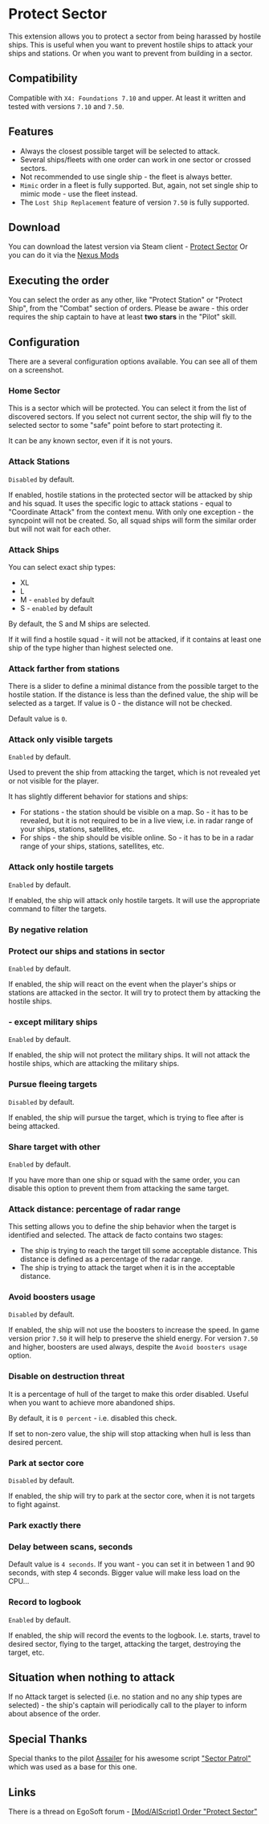 # Protect Sector

This extension allows you to protect a sector from being harassed by hostile ships.
This is useful when you want to prevent hostile ships to attack your ships and stations. Or when you want to prevent from building in a sector.

## Compatibility

Compatible with `X4: Foundations 7.10` and upper. At least it written and tested with versions `7.10` and `7.50`.

## Features

- Always the closest possible target will be selected to attack.
- Several ships/fleets with one order can work in one sector or crossed sectors.
- Not recommended to use single ship - the fleet is always better.
- `Mimic` order in a fleet is fully supported. But, again, not set single ship to mimic mode - use the fleet instead.
- The `Lost Ship Replacement` feature of version `7.50` is fully supported.

## Download

You can download the latest version via Steam client - [Protect Sector](https://steamcommunity.com/sharedfiles/filedetails/?id=3379427822)
Or you can do it via the [Nexus Mods](https://www.nexusmods.com/x4foundations/mods/1566)

## Executing the order

You can select the order as any other, like "Protect Station" or "Protect Ship", from the "Combat" section of  orders.
Please be aware - this order requires the ship captain to have at least **two stars** in the "Pilot" skill.

## Configuration

There are a several configuration options available. You can see all of them on a screenshot.

### Home Sector

This is a sector which will be protected. You can select it from the list of discovered sectors.
If you select not current sector, the ship will fly to the selected sector to some "safe" point before to start protecting it.

It can be any known sector, even if it is not yours.

### Attack Stations

`Disabled` by default.

If enabled, hostile stations in the protected sector will be attacked by ship and his squad.
It uses the specific logic to attack stations - equal to "Coordinate Attack" from the context menu.
With only one exception - the syncpoint will not be created. So, all squad ships will form the similar order but will not wait for each other.

### Attack Ships

You can select exact ship types:

- XL
- L
- M - `enabled` by default
- S - `enabled` by default

By default, the S and M ships are selected.

If it will find a hostile squad - it will not be attacked, if it contains at least one ship of the type higher than highest selected one.

### Attack farther from stations

There is a slider to define a minimal distance from the possible target to the hostile station. If the distance is less than the defined value, the ship will be selected as a target.
If value is 0 - the distance will not be checked.

Default value is `0`.

### Attack only visible targets

`Enabled` by default.

Used to prevent the ship from attacking the target, which is not revealed yet or not visible for the player.

It has slightly different behavior for stations and ships:

- For stations - the station should be visible on a map. So - it has to be revealed, but it is not required to be in a live view, i.e. in radar range of your ships, stations, satellites, etc.
- For ships - the ship should be visible online. So - it has to be in a radar range of your ships, stations, satellites, etc.

### Attack only hostile targets

`Enabled` by default.

If enabled, the ship will attack only hostile targets. It will use the appropriate command to filter the targets.

### By negative relation

### Protect our ships and stations in sector

`Enabled` by default.

If enabled, the ship will react on the event when the player's ships or stations are attacked in the sector. It will try to protect them by attacking the hostile ships.

### - except military ships

`Enabled` by default.

If enabled, the ship will not protect the military ships. It will not attack the hostile ships, which are attacking the military ships.

### Pursue fleeing targets

`Disabled` by default.

If enabled, the ship will pursue the target, which is trying to flee after is being attacked.

### Share target with other

`Enabled` by default.

If you have more than one ship or squad with the same order, you can disable this option to prevent them from attacking the same target.

### Attack distance: percentage of radar range

This setting allows you to define the ship behavior when the target is identified and selected.
The attack de facto contains two stages:

- The ship is trying to reach the target till some acceptable distance. This distance is defined as a percentage of the radar range.
- The ship is trying to attack the target when it is in the acceptable distance.

### Avoid boosters usage

`Disabled` by default.

If enabled, the ship will not use the boosters to increase the speed. In game version prior `7.50` it will help to preserve the shield energy. For version `7.50` and higher, boosters are used always, despite the `Avoid boosters usage` option.

### Disable on destruction threat

It is a percentage of hull of the target to make this order disabled. Useful when you want to achieve more abandoned ships.

By default, it is `0 percent` - i.e. disabled this check.

If set to non-zero value, the ship will stop attacking when hull is less than desired percent.

### Park at sector core

`Disabled` by default.

If enabled, the ship will try to park at the sector core, when it is not targets to fight against.

### Park exactly there


### Delay between scans, seconds

Default value is `4 seconds`.
If you want - you can set it in between 1 and 90 seconds, with step 4 seconds. Bigger value will make less load on the CPU...

### Record to logbook

`Enabled` by default.

If enabled, the ship will record the events to the logbook. I.e. starts, travel to desired sector, flying to the target, attacking the target, destroying the target, etc.

## Situation when nothing to attack

If no Attack target is selected (i.e. no station and no any ship types are selected) - the ship's captain will periodically call to the player to inform about absence of the order.

## Special Thanks

Special thanks to the pilot [Assailer](https://steamcommunity.com/profiles/76561198087933619/myworkshopfiles/?appid=392160) for his awesome script ["Sector Patrol"](https://steamcommunity.com/sharedfiles/filedetails/?id=2458720435) which was used as a base for this one.

## Links

There is a thread on EgoSoft forum - [[Mod/AIScript] Order "Protect Sector"](https://forum.egosoft.com/viewtopic.php?p=5257237)

